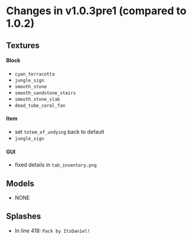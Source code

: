 # Changes in v1.0.3pre1 (compared to 1.0.2)
## Textures
#### Block
- `cyan_terracotta`
- `jungle_sign`
- `smooth_stone`
- `smooth_sandstone_stairs`
- `smooth_stone_slab`
- `dead_tube_coral_fan`
#### Item
- set `totem_of_undying` back to default
- `jungle_sign`
#### GUI
- fixed details in `tab_inventory.png`

## Models
- NONE

## Splashes
- In line 418: `Pack by ItsDan1el!`
